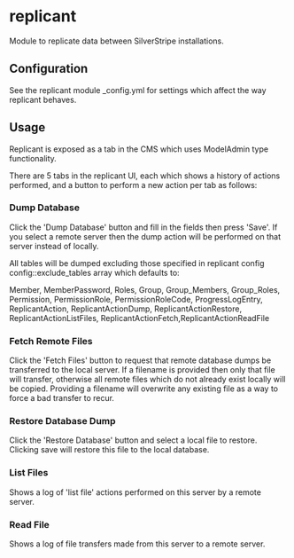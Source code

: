 # replicant

Module to replicate data between SilverStripe installations.

## Configuration

See the replicant module _config.yml for settings which affect the way replicant behaves.

## Usage

Replicant is exposed as a tab in the CMS which uses ModelAdmin type functionality.

There are 5 tabs in the replicant UI, each which shows a history of actions performed, and a button to perform a new action per tab as follows:

### Dump Database

Click the 'Dump Database' button and fill in the fields then press 'Save'. If you select a remote server then the dump action will be performed on that server instead of locally.

All tables will be dumped excluding those specified in replicant config config::exclude_tables array which defaults to:

Member, MemberPassword, Roles, Group, Group_Members, Group_Roles, Permission, PermissionRole, PermissionRoleCode, ProgressLogEntry, ReplicantAction, ReplicantActionDump, ReplicantActionRestore, ReplicantActionListFiles, ReplicantActionFetch,ReplicantActionReadFile

### Fetch Remote Files

Click the 'Fetch Files' button to request that remote database dumps be transferred to the local server. If a filename is provided then only that file will transfer, otherwise all remote files which do not already exist locally will be copied. Providing a filename will overwrite any existing file as a way to force a bad transfer to recur.

### Restore Database Dump

Click the 'Restore Database' button and select a local file to restore. Clicking save will restore this file to the local database.

### List Files

Shows a log of 'list file' actions performed on this server by a remote server.

### Read File

Shows a log of file transfers made from this server to a remote server.



